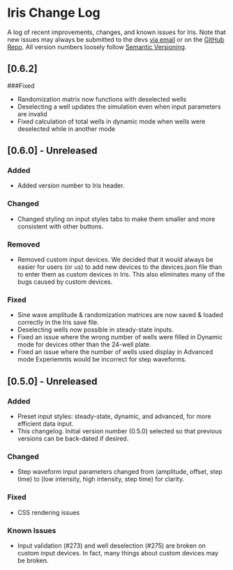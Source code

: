 # Iris Change Log
A log of recent improvements, changes, and known issues for Iris. Note that new issues may always be submitted to the devs [via email](mailto:iris-devs@rice.edu) or on the [GitHub Repo](https://github.com/rice-bioe/Iris). All version numbers loosely follow [Semantic Versioning](http://semver.org/).

<!---
NOTE:
This document follows semi-standard conventions for a changelog laid out here: http://keepachangelog.com/
Namely:
- Releases are listed in reverse-chronological order
- Dates are formatted: YYYY-MM-DD
- Semantic versioning is loosely followed, in the sense of [MAJOR RELEASE].[MINOR RELEASE].[PATCH]
- Updates group changes into the following groups:
    - Added
    - Changed
    - Removed
    - Fixed
    - Known Issues

Versions are only officially incremented upon publication on the gh-pages GitHub branch.
-->

## [0.6.2]
###Fixed
-  Randomization matrix now functions with deselected wells
-  Deselecting a well updates the simulation even when input parameters are invalid
-  Fixed calculation of total wells in dynamic mode when wells were deselected while in another mode

## [0.6.0] - Unreleased
### Added
- Added version number to Iris header.

### Changed
- Changed styling on input styles tabs to make them smaller and more consistent with other buttons.

### Removed
- Removed custom input devices. We decided that it would always be easier for users (or us) to add new devices to the devices.json file than to enter them as custom devices in Iris. This also eliminates many of the bugs caused by custom devices.

### Fixed
- Sine wave amplitude & randomization matrices are now saved & loaded correctly in the Iris save file.
- Deselecting wells now possible in steady-state inputs.
- Fixed an issue where the wrong number of wells were filled in Dynamic mode for devices other than the 24-well plate.
- Fixed an issue where the number of wells used display in Advanced mode Experiemnts would be incorrect for step waveforms.

## [0.5.0] - Unreleased
### Added
- Preset input styles: steady-state, dynamic, and advanced, for more efficient data input.
- This changelog. Initial version number (0.5.0) selected so that previous versions can be back-dated if desired.

### Changed
- Step waveform input parameters changed from (amplitude, offset, step time) to (low intensity, high intensity, step time) for clarity.

### Fixed
- CSS rendering issues

### Known Issues
- Input validation (#273) and well deselection (#275) are broken on custom input devices. In fact, many things about custom devices may be broken.